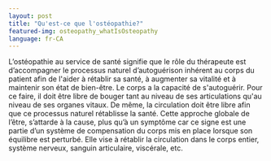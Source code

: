 ```yaml
---
layout: post
title: "Qu'est-ce que l'ostéopathie?"
featured-img: osteopathy_whatIsOsteopathy
language: fr-CA
---
```

  L’ostéopathie au service de santé signifie que le rôle du thérapeute est d’accompagner le processus naturel d’autoguérison inhérent au corps du patient afin de l'aider à rétablir sa santé, à augmenter sa vitalité et à maintenir son état de bien-être. Le corps a la capacité de s'autoguérir. Pour ce faire, il doit être libre de bouger tant au niveau de ses articulations qu'au niveau de ses organes vitaux. De même, la circulation doit être libre afin que ce processus naturel rétablisse la santé. Cette approche globale de l’être, s’attarde à la cause, plus qu’à un symptôme car ce signe est une partie d’un système de compensation du corps mis en place lorsque son équilibre est perturbé. Elle vise à rétablir la circulation dans le corps entier, système nerveux, sanguin articulaire, viscérale, etc.